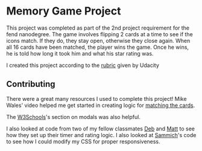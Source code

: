 # Memory Game Project

This project was completed as part of the 2nd project requirement for the fend nanodegree. The game involves flipping 2 cards at a time to see if the icons match. If they do, they stay open, otherwise they close again. When all 16 cards have been matched, the player wins the game. Once he wins, he is told how long it took him and what his star rating was. 

I created this project according to the [rubric](https://review.udacity.com/#!/rubrics/591/view) given by Udacity

## Contributing

There were a great many resources I used to complete this project! Mike Wales' video helped me get started in creating logic for [matching the cards](https://www.youtube.com/watch?reload=9&reload=9&v=_rUH-sEs68Y&app=desktop).

The [W3Schools](https://www.w3schools.com/howto/howto_css_modals.asp)'s section on modals was also helpful.

I also looked at code from two of my fellow classmates [Deb](https://github.com/DebBugging/Memory-Game--Udacity-FEND/blob/master/css/app.css) and [Matt](https://github.com/mattdahlseid/national-parks-memory-game/blob/master/css/styles.css) to see how they set up their timer and rating logic. I also looked at [Sammich](https://codepen.io/YOURsammich/pen/RyeOoz)'s code to see how I could modify my CSS for proper responsiveness.